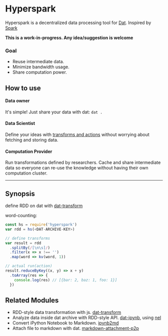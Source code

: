 # Hyperspark

Hyperspark is a decentralized data processing tool for [Dat](http://dat-data.com). Inspired by [Spark](https://spark.apache.org/)

**This is a work-in-progress. Any idea/suggestion is welcome**

### Goal

* Reuse intermediate data.
* Minimize bandwidth usage.
* Share computation power.

## How to use

#### Data owner

It's simple! Just share your data with dat: `dat .`

#### Data Scientist

Define your ideas with [transforms and actions](https://github.com/poga/dat-transform) without worrying about fetching and storing data.

#### Computation Provider

Run transformations defined by researchers. Cache and share intermediate data so everyone can re-use the knowledge without having their own computation cluster.

---

## Synopsis

define RDD on dat with [dat-transform](https://github.com/poga/dat-transform)

word-counting:

```js
const hs = require('hyperspark')
var rdd = hs(<DAT-ARCHIVE-KEY>)

// define transforms
var result = rdd
  .splitBy(/[\n\s]/)
  .filter(x => x !== '')
  .map(word => kv(word, 1))

// actual run(action)
result.reduceByKey((x, y) => x + y)
  .toArray(res => {
    console.log(res) // [{bar: 2, baz: 1, foo: 1}]
  })
```

## Related Modules

* RDD-style data transformation with js. [dat-transform](https://github.com/poga/dat-transform)
* Analyze data inside dat archive with RDD-style API. [dat-ipynb](https://github.com/poga/dat-ipynb-demo), using [nel](https://github.com/poga/nel)
* Convert iPython Notebook to Markdown. [ipynb2md](https://github.com/poga/ipynb2md)
* Attach file to markdown with dat. [markdown-attachment-p2p](https://github.com/poga/markdown-attachment-p2p)
